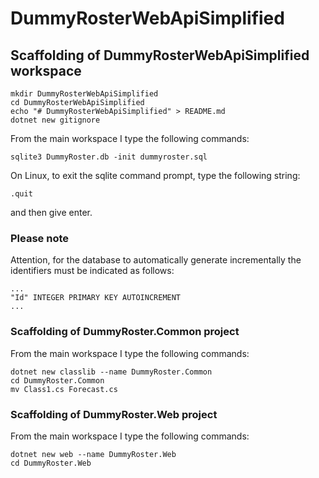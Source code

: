 # DummyRosterWebApiSimplified

## Scaffolding of DummyRosterWebApiSimplified workspace

```shell
mkdir DummyRosterWebApiSimplified
cd DummyRosterWebApiSimplified
echo "# DummyRosterWebApiSimplified" > README.md
dotnet new gitignore
```

From the main workspace I type the following commands:

```shell
sqlite3 DummyRoster.db -init dummyroster.sql
```

On Linux, to exit the sqlite command prompt, type the following string:

```text
.quit
```

and then give enter.

### Please note

Attention, for the database to automatically generate incrementally the identifiers must be indicated as follows:

```text
...
"Id" INTEGER PRIMARY KEY AUTOINCREMENT
...
```

### Scaffolding of DummyRoster.Common project

From the main workspace I type the following commands:

```shell
dotnet new classlib --name DummyRoster.Common
cd DummyRoster.Common
mv Class1.cs Forecast.cs
```

### Scaffolding of DummyRoster.Web project

From the main workspace I type the following commands:

```shell
dotnet new web --name DummyRoster.Web
cd DummyRoster.Web
```
